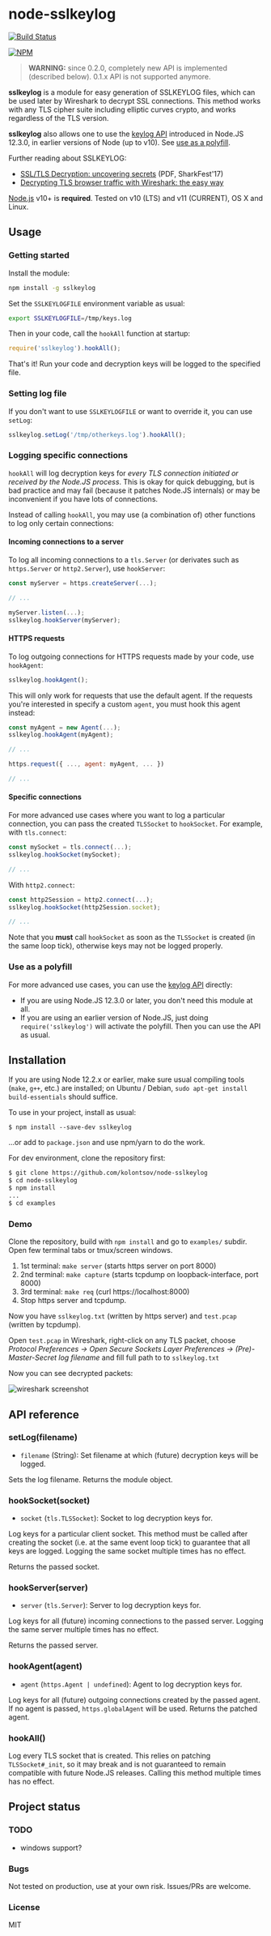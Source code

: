 # node-sslkeylog

[![Build Status](https://travis-ci.org/kolontsov/node-sslkeylog.svg?branch=master)](https://travis-ci.org/kolontsov/node-sslkeylog)

[![NPM](https://nodei.co/npm/sslkeylog.png)](https://nodei.co/npm/sslkeylog/)

> **WARNING:** since 0.2.0, completely new API is implemented (described below). 0.1.x API is not supported anymore.

**sslkeylog** is a module for easy generation of SSLKEYLOG files, which can be used later by Wireshark to decrypt SSL connections. This method works with any TLS cipher suite including elliptic curves crypto, and works regardless of the TLS version.

**sslkeylog** also allows one to use the [keylog API](https://nodejs.org/docs/latest/api/tls.html#tls_event_keylog_1) introduced in Node.JS 12.3.0, in earlier versions of Node (up to v10). See [use as a polyfill](#use-as-a-polyfill).

Further reading about SSLKEYLOG:

* [SSL/TLS Decryption: uncovering secrets](https://sharkfesteurope.wireshark.org/assets/presentations17eu/15.pdf) (PDF, SharkFest'17)
* [Decrypting TLS browser traffic with Wireshark: the easy way](https://jimshaver.net/2015/02/11/decrypting-tls-browser-traffic-with-wireshark-the-easy-way/)

[Node.js](https://nodejs.org/) v10+ is **required**. Tested on v10 (LTS) and v11 (CURRENT), OS X and Linux.


## Usage

### Getting started

Install the module:

~~~ bash
npm install -g sslkeylog
~~~

Set the `SSLKEYLOGFILE` environment variable as usual:

~~~ bash
export SSLKEYLOGFILE=/tmp/keys.log
~~~

Then in your code, call the `hookAll` function at startup:

~~~ js
require('sslkeylog').hookAll();
~~~

That's it! Run your code and decryption keys will be logged to the specified file.

### Setting log file

If you don't want to use `SSLKEYLOGFILE` or want to override it, you can use `setLog`:

~~~ js
sslkeylog.setLog('/tmp/otherkeys.log').hookAll();
~~~

### Logging specific connections

`hookAll` will log decryption keys for *every TLS connection initiated or received by the Node.JS process*. This is okay for quick debugging, but is bad practice and may fail (because it patches Node.JS internals) or may be inconvenient if you have lots of connections.

Instead of calling `hookAll`, you may use (a combination of) other functions to log only certain connections:

#### Incoming connections to a server

To log all incoming connections to a `tls.Server` (or derivates such as `https.Server`
or `http2.Server`), use `hookServer`:

~~~ js
const myServer = https.createServer(...);

// ...

myServer.listen(...);
sslkeylog.hookServer(myServer);
~~~

#### HTTPS requests

To log outgoing connections for HTTPS requests made by your code, use `hookAgent`:

~~~ js
sslkeylog.hookAgent();
~~~

This will only work for requests that use the default agent. If the requests you're interested in specify a custom `agent`, you must hook this agent instead:

~~~ js
const myAgent = new Agent(...);
sslkeylog.hookAgent(myAgent);

// ...

https.request({ ..., agent: myAgent, ... })

// ...
~~~

#### Specific connections

For more advanced use cases where you want to log a particular connection,
you can pass the created `TLSSocket` to `hookSocket`. For example, with `tls.connect`:

~~~ js
const mySocket = tls.connect(...);
sslkeylog.hookSocket(mySocket);

// ...
~~~

With `http2.connect`:

~~~ js
const http2Session = http2.connect(...);
sslkeylog.hookSocket(http2Session.socket);

// ...
~~~

Note that you **must** call `hookSocket` as soon as the `TLSSocket` is created (in
the same loop tick), otherwise keys may not be logged properly.

### Use as a polyfill

For more advanced use cases, you can use the [keylog API](https://nodejs.org/docs/latest/api/tls.html#tls_event_keylog_1) directly:

 - If you are using Node.JS 12.3.0 or later, you don't need this module at all.
 - If you are using an earlier version of Node.JS, just doing `require('sslkeylog')` will activate the polyfill. Then you can use the API as usual.


## Installation

If you are using Node 12.2.x or earlier, make sure usual compiling tools (`make`, `g++`, etc.) are installed; on Ubuntu / Debian, `sudo apt-get install build-essentials` should suffice.

To use in your project, install as usual:

```$ npm install --save-dev sslkeylog```

...or add to `package.json` and use npm/yarn to do the work.

For dev environment, clone the repository first:

```sh
$ git clone https://github.com/kolontsov/node-sslkeylog
$ cd node-sslkeylog
$ npm install
...
$ cd examples
```

### Demo

Clone the repository, build with `npm install` and go to `examples/` subdir. Open few terminal tabs or tmux/screen windows.

1. 1st terminal: `make server` (starts https server on port 8000)
2. 2nd terminal: `make capture` (starts tcpdump on loopback-interface, port 8000)
3. 3rd terminal: `make req` (curl https://localhost:8000)
4. Stop https server and tcpdump.

Now you have `sslkeylog.txt` (written by https server) and `test.pcap` (written by tcpdump).

Open `test.pcap` in Wireshark, right-click on any TLS packet, choose *Protocol Preferences &rarr; Open Secure Sockets Layer Preferences &rarr; (Pre)-Master-Secret log filename* and fill full path to to `sslkeylog.txt`

Now you can see decrypted packets:

![wireshark screenshot](https://cdn.jsdelivr.net/gh/kolontsov/node-sslkeylog/wireshark.png)


## API reference

### setLog(filename)

 - `filename` (String): Set filename at which (future) decryption keys will be logged.

Sets the log filename.
Returns the module object.

### hookSocket(socket)

 - `socket` (`tls.TLSSocket`): Socket to log decryption keys for.

Log keys for a particular client socket. This method must be called after creating
the socket (i.e. at the same event loop tick) to guarantee that all keys are
logged. Logging the same socket multiple times has no effect.

Returns the passed socket.

### hookServer(server)

 - `server` (`tls.Server`): Server to log decryption keys for.

Log keys for all (future) incoming connections to the passed server.
Logging the same server multiple times has no effect.

Returns the passed server.

### hookAgent(agent)

 - `agent` (`https.Agent | undefined`): Agent to log decryption keys for.

Log keys for all (future) outgoing connections created by the passed agent.
If no agent is passed, `https.globalAgent` will be used.
Returns the patched agent.

### hookAll()

Log every TLS socket that is created. This relies on patching `TLSSocket#_init`,
so it may break and is not guaranteed to remain compatible with future Node.JS releases.
Calling this method multiple times has no effect.


## Project status

### TODO

- windows support?

### Bugs

Not tested on production, use at your own risk. Issues/PRs are welcome.

### License

MIT
